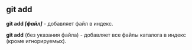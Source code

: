 ## git add

**git add *[файл]*** - добавляет файл в индекс.

**git add** (без указания файла) - добавляет все файлы каталога в индекс (кроме игнорируемых).